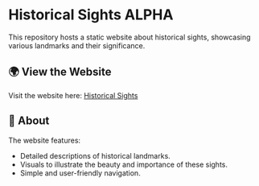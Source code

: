 # Historical Sights ALPHA

This repository hosts a static website about historical sights, showcasing various landmarks and their significance.

## 🌍 View the Website
Visit the website here: [Historical Sights](https://dominikh97.github.io/historicalsights/)

## 📜 About
The website features:
- Detailed descriptions of historical landmarks.
- Visuals to illustrate the beauty and importance of these sights.
- Simple and user-friendly navigation.
